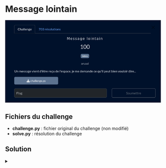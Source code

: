 # Message lointain

![challenge](challenge.png)

## Fichiers du challenge

* **challenge.py** : fichier original du challenge (non modifié)
* **solve.py** : résolution du challenge

<h2>Solution</h2>

<details>
<summary></summary>

Ce challenge chiffre un message caractère par caractère. C'est donc un chiffrement monoalphabétique, chaque caractère donnera toujours le même caractère chiffré. Comme on connaît la fonction de chiffrement, il nous suffit de créer une table de correspondance entre les caractères chiffrés et les caractères en clair. On peut ensuite reconstruire le message en clair.

</details>
